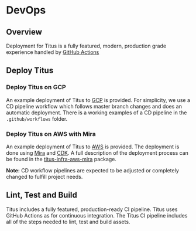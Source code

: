 # DevOps

## Overview
Deployment for Titus is a fully featured, modern, production grade experience handled by [GitHub Actions]

## Deploy Titus
### Deploy Titus on GCP
An example deployment of Titus to [GCP] is provided. For simplicity, we use a CD pipeline workflow which follows master branch changes and does an automatic deployment. There is a working examples of a CD pipeline in the `.github/workflows` folder.

### Deploy Titus on AWS with Mira
An example deployment of Titus to [AWS] is provided. The deployment is done using [Mira] and [CDK]. A full description of the deployment process can be found in the [titus-infra-aws-mira] package.


**Note:** CD workflow pipelines are expected to be adjusted or completely changed to fulfill project needs.

## Lint, Test and Build
Titus includes a fully featured, production-ready CI pipeline. Titus uses GitHub Actions as for continuous integration. The Titus CI pipeline includes all of the steps needed to lint, test and build assets.

[GCP]: https://console.cloud.google.com
[AWS]: https://aws.amazon.com/
[Mira]: https://nf-mira.netlify.app
[CDK]: https://aws.amazon.com/cdk/
[titus-infra-aws-mira]: https://github.com/nearform/titus/tree/master/packages/titus-infra-aws-mira
[GitHub Actions]: https://github.com/features/actions

